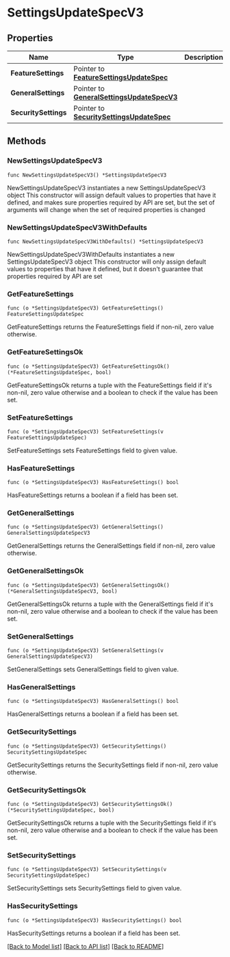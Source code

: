 # SettingsUpdateSpecV3

## Properties

Name | Type | Description | Notes
------------ | ------------- | ------------- | -------------
**FeatureSettings** | Pointer to [**FeatureSettingsUpdateSpec**](FeatureSettingsUpdateSpec.md) |  | [optional] 
**GeneralSettings** | Pointer to [**GeneralSettingsUpdateSpecV3**](GeneralSettingsUpdateSpecV3.md) |  | [optional] 
**SecuritySettings** | Pointer to [**SecuritySettingsUpdateSpec**](SecuritySettingsUpdateSpec.md) |  | [optional] 

## Methods

### NewSettingsUpdateSpecV3

`func NewSettingsUpdateSpecV3() *SettingsUpdateSpecV3`

NewSettingsUpdateSpecV3 instantiates a new SettingsUpdateSpecV3 object
This constructor will assign default values to properties that have it defined,
and makes sure properties required by API are set, but the set of arguments
will change when the set of required properties is changed

### NewSettingsUpdateSpecV3WithDefaults

`func NewSettingsUpdateSpecV3WithDefaults() *SettingsUpdateSpecV3`

NewSettingsUpdateSpecV3WithDefaults instantiates a new SettingsUpdateSpecV3 object
This constructor will only assign default values to properties that have it defined,
but it doesn't guarantee that properties required by API are set

### GetFeatureSettings

`func (o *SettingsUpdateSpecV3) GetFeatureSettings() FeatureSettingsUpdateSpec`

GetFeatureSettings returns the FeatureSettings field if non-nil, zero value otherwise.

### GetFeatureSettingsOk

`func (o *SettingsUpdateSpecV3) GetFeatureSettingsOk() (*FeatureSettingsUpdateSpec, bool)`

GetFeatureSettingsOk returns a tuple with the FeatureSettings field if it's non-nil, zero value otherwise
and a boolean to check if the value has been set.

### SetFeatureSettings

`func (o *SettingsUpdateSpecV3) SetFeatureSettings(v FeatureSettingsUpdateSpec)`

SetFeatureSettings sets FeatureSettings field to given value.

### HasFeatureSettings

`func (o *SettingsUpdateSpecV3) HasFeatureSettings() bool`

HasFeatureSettings returns a boolean if a field has been set.

### GetGeneralSettings

`func (o *SettingsUpdateSpecV3) GetGeneralSettings() GeneralSettingsUpdateSpecV3`

GetGeneralSettings returns the GeneralSettings field if non-nil, zero value otherwise.

### GetGeneralSettingsOk

`func (o *SettingsUpdateSpecV3) GetGeneralSettingsOk() (*GeneralSettingsUpdateSpecV3, bool)`

GetGeneralSettingsOk returns a tuple with the GeneralSettings field if it's non-nil, zero value otherwise
and a boolean to check if the value has been set.

### SetGeneralSettings

`func (o *SettingsUpdateSpecV3) SetGeneralSettings(v GeneralSettingsUpdateSpecV3)`

SetGeneralSettings sets GeneralSettings field to given value.

### HasGeneralSettings

`func (o *SettingsUpdateSpecV3) HasGeneralSettings() bool`

HasGeneralSettings returns a boolean if a field has been set.

### GetSecuritySettings

`func (o *SettingsUpdateSpecV3) GetSecuritySettings() SecuritySettingsUpdateSpec`

GetSecuritySettings returns the SecuritySettings field if non-nil, zero value otherwise.

### GetSecuritySettingsOk

`func (o *SettingsUpdateSpecV3) GetSecuritySettingsOk() (*SecuritySettingsUpdateSpec, bool)`

GetSecuritySettingsOk returns a tuple with the SecuritySettings field if it's non-nil, zero value otherwise
and a boolean to check if the value has been set.

### SetSecuritySettings

`func (o *SettingsUpdateSpecV3) SetSecuritySettings(v SecuritySettingsUpdateSpec)`

SetSecuritySettings sets SecuritySettings field to given value.

### HasSecuritySettings

`func (o *SettingsUpdateSpecV3) HasSecuritySettings() bool`

HasSecuritySettings returns a boolean if a field has been set.


[[Back to Model list]](../README.md#documentation-for-models) [[Back to API list]](../README.md#documentation-for-api-endpoints) [[Back to README]](../README.md)


